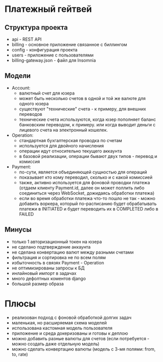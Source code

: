 # Платежный гейтвей

## Структура проекта
- api - REST API
- billing - основное приложение связанное с биллингом
- config - конфигурация проекта
- users - приложение с пользователями
- billing-gateway.json - файл для Insomnia


## Модели
* Account:
  - валютный счет для юзера
  - может быть несколько счетов в одной и той же валюте для одного юзера
  - существуют "технические" счета - к примеру, для внешних переводов
  - технические счета используются, когда юзер пополняет баланс банковским переводом, к примеру.
  или когда выводит деньги с лицевого счета на электронный кошелек.
* Operation:
  - стандартная бухгалтерская проводка по счетам
  - используется для двойного начисления
  - операции идут относительно текущего аккаунта
  - в базовой реализации, операции бывают двух типов - перевод и комиссия
* Payment:
  - по-сути, является объединяющей сущностью для операций
  - показывает кто кому переводил, сколько и с какой комиссией
  - также, активно используется для фоновой проводки платежа (отдаем клиенту Payment.id, 
  далее он может поллить либо соединиться через WebSocket, дожидаясь обработки платежа)
  - если во время обработки платежа что-то пошло не так - можно добавить воркера, который по-расписанию 
  будет обрабатывать платежи в INITIATED и будет переводить их в COMPLETED либо в FAILED
  
  
## Минусы
- только 1 авторизационный токен на юзера
- не сделано подтверждение аккаунта
- не сделана конвертацию валют между разными счетами
- фильтрация и сортировка не по всем полям
- избыточность в связях Payment - Operation
- не оптимизированы запросы к БД
- инлайновый импорт в задачах
- много дефолтных коментов django
- большой размер образа


# Плюсы
- реализован подход с фоновой обработкой долгих задач
- маленькая, но расширяемая схема моделей
- использована кастомная модель пользователя
- приложение и среда докеризованы и готовы к деплою
- можно добавить разные валюты для счетов (если потребуется - можно создать даже отдельную модель)
- можно сделать конвертацию валюты (модель с 3-мя полями: from, to, rate)
